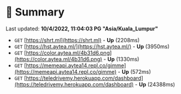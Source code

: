# 📖 Summary
Last updated: **10/4/2022, 11:04:03 PG "Asia/Kuala_Lumpur"**

- `GET` [https://shrt.ml](https://shrt.ml) - **Up** (2208ms)
- `GET` [https://hst.aytea.ml/](https://hst.aytea.ml/) - **Up** (3950ms)
- `GET` [https://color.aytea.ml/4b31d6.png](https://color.aytea.ml/4b31d6.png) - **Up** (1330ms)
- `GET` [https://memeapi.aytea14.repl.co/gimme](https://memeapi.aytea14.repl.co/gimme) - **Up** (572ms)
- `GET` [https://teledrivemy.herokuapp.com/dashboard](https://teledrivemy.herokuapp.com/dashboard) - **Up** (24388ms)
